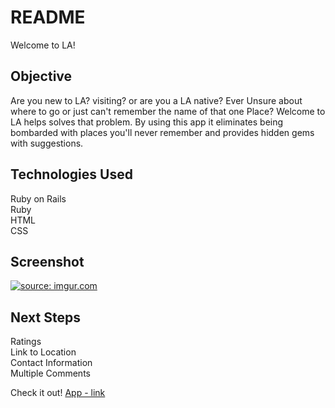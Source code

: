 # README

Welcome to LA! 

## Objective
Are you new to LA? visiting? or are you a LA native? Ever Unsure about where to go or just can't remember the name of that one Place? Welcome to LA helps solves that problem. By using this app it eliminates being bombarded with places you'll never remember and provides hidden gems with suggestions. 

## Technologies Used
Ruby on Rails <br/>
Ruby <br/>
HTML <br/>
CSS </br>

## Screenshot
<a href="https://imgur.com/4iojnL2"><img src="https://i.imgur.com/4iojnL2.png" title="source: imgur.com" /></a>

## Next Steps
Ratings <br/>
Link to Location <br/>
Contact Information <br/>
Multiple Comments <br/>

Check it out!
[App - link](https://welcometola.herokuapp.com/)


